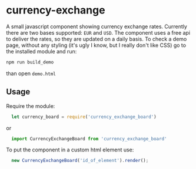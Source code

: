 # currency-exchange
A small javascript component showing currency exchange rates. Currently
there are two bases supported: `EUR` and `USD`. The component uses a
free api to deliver the rates, so they are updated on a daily basis.
To check a demo page, without any styling (it's ugly I know, but I
really don't like CSS) go to the installed module and run:
```javascript
npm run build_demo
```
than open `demo.html`

## Usage
Require the module:
```javascript
  let currency_board = require('currency_exchange_board')
```
or
```javascript
  import CurrencyExchangeBoard from 'currency_exchange_board'
```

To put the component in a custom html element use:
```javascript
  new CurrencyExchangeBoard('id_of_element').render();
```
